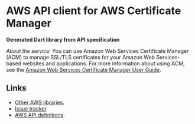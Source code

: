 # AWS API client for AWS Certificate Manager

**Generated Dart library from API specification**

*About the service:*
You can use Amazon Web Services Certificate Manager (ACM) to manage SSL/TLS
certificates for your Amazon Web Services-based websites and applications.
For more information about using ACM, see the <a
href="https://docs.aws.amazon.com/acm/latest/userguide/">Amazon Web Services
Certificate Manager User Guide</a>.

## Links

- [Other AWS libraries](https://github.com/agilord/aws_client/tree/master/generated).
- [Issue tracker](https://github.com/agilord/aws_client/issues).
- [AWS API definitions](https://github.com/aws/aws-sdk-js/tree/master/apis).
